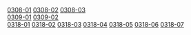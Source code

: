 [0308-01](https://cdn.jsdelivr.net/gh/ghkf85apmv/tars/0308/0308.7z.001) [0308-02](https://cdn.jsdelivr.net/gh/ghkf85apmv/tars/0308/0308.7z.002) [0308-03](https://cdn.jsdelivr.net/gh/ghkf85apmv/tars/0308/0308.7z.003)  
[0309-01](https://cdn.jsdelivr.net/gh/ghkf85apmv/tars/0309/0309_.7z.001)  [0309-02](https://cdn.jsdelivr.net/gh/ghkf85apmv/tars/0309/0309_.7z.002)  
[0318-01](https://cdn.jsdelivr.net/gh/ghkf85apmv/tars/0317/0318.7z.001) [0318-02](https://cdn.jsdelivr.net/gh/ghkf85apmv/tars/0317/0318.7z.002) [0318-03](https://cdn.jsdelivr.net/gh/ghkf85apmv/tars/0317/0318.7z.003) [0318-04](https://cdn.jsdelivr.net/gh/ghkf85apmv/tars/0317/0318.7z.004) [0318-05](https://cdn.jsdelivr.net/gh/ghkf85apmv/tars/0317/0318.7z.005) [0318-06](https://cdn.jsdelivr.net/gh/ghkf85apmv/tars/0317/0318.7z.006) [0318-07](https://cdn.jsdelivr.net/gh/ghkf85apmv/tars/0317/0318.7z.007)
